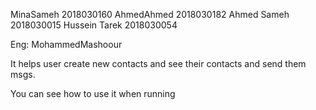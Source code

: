 MinaSameh 2018030160
AhmedAhmed 2018030182
Ahmed Sameh 2018030015
Hussein Tarek 2018030054

Eng: MohammedMashoour

It helps user create new contacts and see their contacts and send them msgs.

You can see how to use it when running
